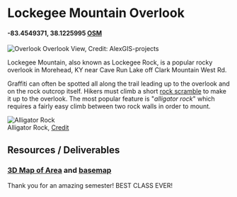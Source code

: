 # Lockegee Mountain Overlook
#### -83.4549371, 38.1225995 [OSM](https://www.openstreetmap.org/search?query=lockegee%20rock#map=19/38.12286/-83.44769)
![Overlook](https://alexgis-projects.github.io/lockegee/images/photo_3.jpg)
Overlook View, Credit: AlexGIS-projects

Lockegee Mountain, also known as Lockegee Rock, is a popular rocky overlook in Morehead, KY near Cave Run Lake off Clark Mountain West Rd.

Graffiti can often be spotted all along the trail leading up to the overlook and on the rock outcrop itself. Hikers must climb a short [rock scramble](https://goo.gl/maps/fxELp1mxfqj6Gp1a6) to make it up to the overlook. The most popular feature is "*alligator rock*" which requires a fairly easy climb between two rock walls in order to mount.

![Alligator Rock](https://images.fineartamerica.com/images/artworkimages/mediumlarge/1/alligator-rock-michael-scott.jpg)    
Alligator Rock, [Credit](https://fineartamerica.com/featured/alligator-rock-michael-scott.html)

## Resources / Deliverables

### [3D Map of Area](3D/) and [basemap](https://alexgis-projects.github.io/lockegee/basemap/Lockegee.pdf)  

Thank you for an amazing semester! BEST CLASS EVER!
